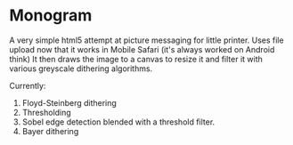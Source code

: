 Monogram
========

A very simple html5 attempt at picture messaging for little printer.
Uses file upload now that it works in Mobile Safari (it's always worked on Android  think)
It then draws the image to a canvas to resize it and filter it with various greyscale dithering algorithms.

Currently:
 1. Floyd-Steinberg dithering
 2. Thresholding
 3. Sobel edge detection blended with a threshold filter.
 4. Bayer dithering
